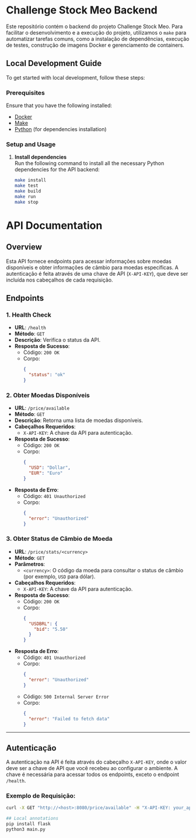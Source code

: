 # Challenge Stock Meo Backend

Este repositório contém o backend do projeto Challenge Stock Meo. Para facilitar o desenvolvimento e a execução do projeto, utilizamos o `make` para automatizar tarefas comuns, como a instalação de dependências, execução de testes, construção de imagens Docker e gerenciamento de containers.

## Local Development Guide

To get started with local development, follow these steps:

### Prerequisites
Ensure that you have the following installed:
- [Docker](https://www.docker.com/)
- [Make](https://www.gnu.org/software/make/)
- [Python](https://www.python.org/downloads/) (for dependencies installation)

### Setup and Usage
1. **Install dependencies**  
   Run the following command to install all the necessary Python dependencies for the API backend:
   ```bash
   make install
   make test
   make build
   make run
   make stop

# API Documentation

## Overview
Esta API fornece endpoints para acessar informações sobre moedas disponíveis e obter informações de câmbio para moedas específicas. A autenticação é feita através de uma chave de API (`X-API-KEY`), que deve ser incluída nos cabeçalhos de cada requisição.

## Endpoints

### 1. **Health Check**
- **URL**: `/health`
- **Método**: `GET`
- **Descrição**: Verifica o status da API.
- **Resposta de Sucesso**:
  - Código: `200 OK`
  - Corpo:
    ```json
    {
      "status": "ok"
    }
    ```

### 2. **Obter Moedas Disponíveis**
- **URL**: `/price/available`
- **Método**: `GET`
- **Descrição**: Retorna uma lista de moedas disponíveis.
- **Cabeçalhos Requeridos**:
  - `X-API-KEY`: A chave da API para autenticação.
- **Resposta de Sucesso**:
  - Código: `200 OK`
  - Corpo:
    ```json
    {
      "USD": "Dollar",
      "EUR": "Euro"
    }
    ```
- **Resposta de Erro**:
  - Código: `401 Unauthorized`
  - Corpo:
    ```json
    {
      "error": "Unauthorized"
    }
    ```

### 3. **Obter Status de Câmbio de Moeda**
- **URL**: `/price/stats/<currency>`
- **Método**: `GET`
- **Parâmetros**:
  - `<currency>`: O código da moeda para consultar o status de câmbio (por exemplo, `USD` para dólar).
- **Cabeçalhos Requeridos**:
  - `X-API-KEY`: A chave da API para autenticação.
- **Resposta de Sucesso**:
  - Código: `200 OK`
  - Corpo:
    ```json
    {
      "USDBRL": {
        "bid": "5.50"
      }
    }
    ```
- **Resposta de Erro**:
  - Código: `401 Unauthorized`
  - Corpo:
    ```json
    {
      "error": "Unauthorized"
    }
    ```
  - Código: `500 Internal Server Error`
  - Corpo:
    ```json
    {
      "error": "Failed to fetch data"
    }
    ```

---

## Autenticação
A autenticação na API é feita através do cabeçalho `X-API-KEY`, onde o valor deve ser a chave de API que você recebeu ao configurar o ambiente. A chave é necessária para acessar todos os endpoints, exceto o endpoint `/health`.

### Exemplo de Requisição:
```bash
curl -X GET "http://<host>:8080/price/available" -H "X-API-KEY: your_api_key"

## Local annotations
pip install flask
python3 main.py

